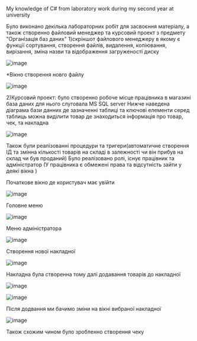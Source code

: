 
My knowledge of C# from laboratory work during my second year at university

Було виконано декілька лабораторних робіт для засвоєння матеріалу, а також створенно файловий менеджер та курсовий проект з предмету "Організація баз даних"
1)скріншот файлового менеджеру в якому є функції сортування, створення файлів, видалення, копіювання, вирізання, зміна назви та відображення загруженості диску

![image](https://github.com/Radan1t/2-Year-University-C.cs/assets/117475310/889c66f2-327f-4189-99dd-fdbcbe685b37)

*Вікно створення новго файлу

![image](https://github.com/Radan1t/2-Year-University-C.cs/assets/117475310/faad379d-7ff9-4de3-9e5e-9b89e77bd6c3)

2)Курсовий проект: було створенно робоче місце працівника в магазині база даних для нього слуговала MS SQL server
Нижче наведена діаграма бази данних де зазначенні таблиці та ключові елементи серед таблиць можна виділити товар де знаходиться інформація про товар, чек, та накладна

![image](https://github.com/Radan1t/2-Year-University-C.cs/assets/117475310/e642899a-2a2a-42b1-83f3-85b1f4083c66)

Також були реалізованні процедури та тригери(автоматичне створення ІД та змінна кількості товарів на складі в залежності чи він прибув на склад чи був проданий)
Було реалізовано ролі, існує працівник та адміністратор (У працівника є обмежені права та відсутність зайти у деякі вікна ) 

Початкове вікно де користувач має увійти

![image](https://github.com/Radan1t/2-Year-University-C.cs/assets/117475310/6d5dfbe3-0cfb-48bf-bc4b-9e202c237faa)

Головне меню 

![image](https://github.com/Radan1t/2-Year-University-C.cs/assets/117475310/ea03e658-6b8d-4b7e-b080-88dd9903df28)

Меню адміністратора 

![image](https://github.com/Radan1t/2-Year-University-C.cs/assets/117475310/fcddc700-b02e-42ef-a055-824e793759fb)

Створення нової накладної 

![image](https://github.com/Radan1t/2-Year-University-C.cs/assets/117475310/c726f465-3531-4c3b-bf0d-63bdbc5b4759)

Накладна була створенна тому далі додавання товарів до накладної

![image](https://github.com/Radan1t/2-Year-University-C.cs/assets/117475310/547deb90-fcd4-40dd-80d1-021d19423e0e)

![image](https://github.com/Radan1t/2-Year-University-C.cs/assets/117475310/2b9f015d-8305-4069-b30d-7ca8a0f37a64)

Після додвання ми бачимо зміни на вікні вибраної накладної

![image](https://github.com/Radan1t/2-Year-University-C.cs/assets/117475310/f5adcb6a-9b5f-4def-8a4a-6a8da1ee330d)

Також схожим чином було зробленно створення чеку

